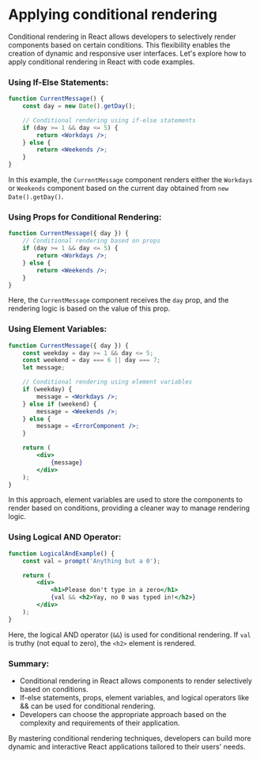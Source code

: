 # Applying conditional rendering

Conditional rendering in React allows developers to selectively render components based on certain conditions. This flexibility enables the creation of dynamic and responsive user interfaces. Let's explore how to apply conditional rendering in React with code examples.

### Using If-Else Statements:
```jsx
function CurrentMessage() {
    const day = new Date().getDay();

    // Conditional rendering using if-else statements
    if (day >= 1 && day <= 5) {
        return <Workdays />;
    } else {
        return <Weekends />;
    }
}
```
In this example, the `CurrentMessage` component renders either the `Workdays` or `Weekends` component based on the current day obtained from `new Date().getDay()`.

### Using Props for Conditional Rendering:
```jsx
function CurrentMessage({ day }) {
    // Conditional rendering based on props
    if (day >= 1 && day <= 5) {
        return <Workdays />;
    } else {
        return <Weekends />;
    }
}
```
Here, the `CurrentMessage` component receives the `day` prop, and the rendering logic is based on the value of this prop.

### Using Element Variables:
```jsx
function CurrentMessage({ day }) {
    const weekday = day >= 1 && day <= 5;
    const weekend = day === 6 || day === 7;
    let message;

    // Conditional rendering using element variables
    if (weekday) {
        message = <Workdays />;
    } else if (weekend) {
        message = <Weekends />;
    } else {
        message = <ErrorComponent />;
    }

    return (
        <div>
            {message}
        </div>
    );
}
```
In this approach, element variables are used to store the components to render based on conditions, providing a cleaner way to manage rendering logic.

### Using Logical AND Operator:
```jsx
function LogicalAndExample() {
    const val = prompt('Anything but a 0');

    return (
        <div>
            <h1>Please don't type in a zero</h1>
            {val && <h2>Yay, no 0 was typed in!</h2>}
        </div>
    );
}
```
Here, the logical AND operator (`&&`) is used for conditional rendering. If `val` is truthy (not equal to zero), the `<h2>` element is rendered.

### Summary:
- Conditional rendering in React allows components to render selectively based on conditions.
- If-else statements, props, element variables, and logical operators like && can be used for conditional rendering.
- Developers can choose the appropriate approach based on the complexity and requirements of their application.

By mastering conditional rendering techniques, developers can build more dynamic and interactive React applications tailored to their users' needs.